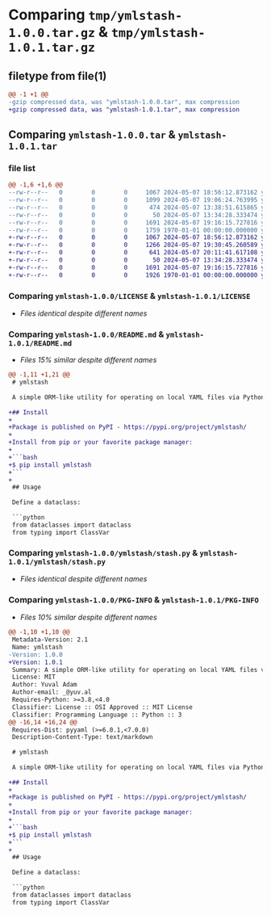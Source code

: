 # Comparing `tmp/ymlstash-1.0.0.tar.gz` & `tmp/ymlstash-1.0.1.tar.gz`

## filetype from file(1)

```diff
@@ -1 +1 @@
-gzip compressed data, was "ymlstash-1.0.0.tar", max compression
+gzip compressed data, was "ymlstash-1.0.1.tar", max compression
```

## Comparing `ymlstash-1.0.0.tar` & `ymlstash-1.0.1.tar`

### file list

```diff
@@ -1,6 +1,6 @@
--rw-r--r--   0        0        0     1067 2024-05-07 18:56:12.873162 ymlstash-1.0.0/LICENSE
--rw-r--r--   0        0        0     1099 2024-05-07 19:06:24.763995 ymlstash-1.0.0/README.md
--rw-r--r--   0        0        0      474 2024-05-07 13:38:51.615865 ymlstash-1.0.0/pyproject.toml
--rw-r--r--   0        0        0       50 2024-05-07 13:34:28.333474 ymlstash-1.0.0/ymlstash/__init__.py
--rw-r--r--   0        0        0     1691 2024-05-07 19:16:15.727816 ymlstash-1.0.0/ymlstash/stash.py
--rw-r--r--   0        0        0     1759 1970-01-01 00:00:00.000000 ymlstash-1.0.0/PKG-INFO
+-rw-r--r--   0        0        0     1067 2024-05-07 18:56:12.873162 ymlstash-1.0.1/LICENSE
+-rw-r--r--   0        0        0     1266 2024-05-07 19:30:45.260589 ymlstash-1.0.1/README.md
+-rw-r--r--   0        0        0      641 2024-05-07 20:11:41.617108 ymlstash-1.0.1/pyproject.toml
+-rw-r--r--   0        0        0       50 2024-05-07 13:34:28.333474 ymlstash-1.0.1/ymlstash/__init__.py
+-rw-r--r--   0        0        0     1691 2024-05-07 19:16:15.727816 ymlstash-1.0.1/ymlstash/stash.py
+-rw-r--r--   0        0        0     1926 1970-01-01 00:00:00.000000 ymlstash-1.0.1/PKG-INFO
```

### Comparing `ymlstash-1.0.0/LICENSE` & `ymlstash-1.0.1/LICENSE`

 * *Files identical despite different names*

### Comparing `ymlstash-1.0.0/README.md` & `ymlstash-1.0.1/README.md`

 * *Files 15% similar despite different names*

```diff
@@ -1,11 +1,21 @@
 # ymlstash
 
 A simple ORM-like utility for operating on local YAML files via Python dataclasses.
 
+## Install
+
+Package is published on PyPI - https://pypi.org/project/ymlstash/
+
+Install from pip or your favorite package manager:
+
+```bash
+$ pip install ymlstash
+```
+
 ## Usage
 
 Define a dataclass:
 
 ```python
 from dataclasses import dataclass
 from typing import ClassVar
```

### Comparing `ymlstash-1.0.0/ymlstash/stash.py` & `ymlstash-1.0.1/ymlstash/stash.py`

 * *Files identical despite different names*

### Comparing `ymlstash-1.0.0/PKG-INFO` & `ymlstash-1.0.1/PKG-INFO`

 * *Files 10% similar despite different names*

```diff
@@ -1,10 +1,10 @@
 Metadata-Version: 2.1
 Name: ymlstash
-Version: 1.0.0
+Version: 1.0.1
 Summary: A simple ORM-like utility for operating on local YAML files via Python dataclasses
 License: MIT
 Author: Yuval Adam
 Author-email: _@yuv.al
 Requires-Python: >=3.8,<4.0
 Classifier: License :: OSI Approved :: MIT License
 Classifier: Programming Language :: Python :: 3
@@ -16,14 +16,24 @@
 Requires-Dist: pyyaml (>=6.0.1,<7.0.0)
 Description-Content-Type: text/markdown
 
 # ymlstash
 
 A simple ORM-like utility for operating on local YAML files via Python dataclasses.
 
+## Install
+
+Package is published on PyPI - https://pypi.org/project/ymlstash/
+
+Install from pip or your favorite package manager:
+
+```bash
+$ pip install ymlstash
+```
+
 ## Usage
 
 Define a dataclass:
 
 ```python
 from dataclasses import dataclass
 from typing import ClassVar
```

